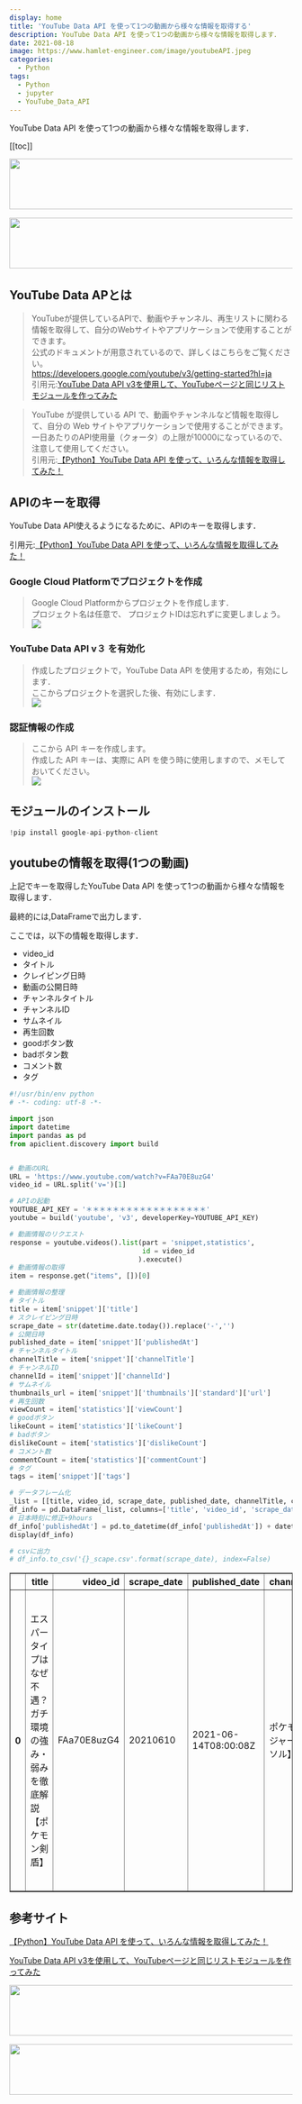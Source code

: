 ```yaml
---
display: home
title: 'YouTube Data API を使って1つの動画から様々な情報を取得する'
description: YouTube Data API を使って1つの動画から様々な情報を取得します．
date: 2021-08-18
image: https://www.hamlet-engineer.com/image/youtubeAPI.jpeg
categories: 
  - Python
tags:
  - Python
  - jupyter
  - YouTube_Data_API
---
```

<!-- https://www.hamlet-engineer.com -->
YouTube Data API を使って1つの動画から様々な情報を取得します．

<!-- more -->

<ClientOnly>
  <CallInArticleAdsense />
</ClientOnly>

[[toc]]

<!-- TechAcademy -->
<a href="//af.moshimo.com/af/c/click?a_id=2604050&p_id=1555&pc_id=2816&pl_id=29835&guid=ON" rel="nofollow" referrerpolicy="no-referrer-when-downgrade"><img src="//image.moshimo.com/af-img/0866/000000029835.jpg" width="728" height="90" style="border:none;"></a><img src="//i.moshimo.com/af/i/impression?a_id=2604050&p_id=1555&pc_id=2816&pl_id=29835" width="1" height="1" style="border:none;">

<!-- テックキャンプ -->
<a href="//af.moshimo.com/af/c/click?a_id=2641145&p_id=1770&pc_id=3386&pl_id=25847&guid=ON" rel="nofollow" referrerpolicy="no-referrer-when-downgrade"><img src="//image.moshimo.com/af-img/1115/000000025847.png" width="728" height="90" style="border:none;"></a><img src="//i.moshimo.com/af/i/impression?a_id=2641145&p_id=1770&pc_id=3386&pl_id=25847" width="1" height="1" style="border:none;">

## YouTube Data APとは
> YouTubeが提供しているAPIで、動画やチャンネル、再生リストに関わる情報を取得して、自分のWebサイトやアプリケーションで使用することができます。<br>
公式のドキュメントが用意されているので、詳しくはこちらをご覧ください。<br>
https://developers.google.com/youtube/v3/getting-started?hl=ja<br>
引用元:[YouTube Data API v3を使用して、YouTubeページと同じリストモジュールを作ってみた](https://liginc.co.jp/497428#:~:text=%E3%81%BE%E3%81%A8%E3%82%81-,YouTube%20Data%20API%E3%81%A8%E3%81%AF,%E3%81%99%E3%82%8B%E3%81%93%E3%81%A8%E3%81%8C%E3%81%A7%E3%81%8D%E3%81%BE%E3%81%99%E3%80%82)

>YouTube が提供している API で、動画やチャンネルなど情報を取得して、自分の Web サイトやアプリケーションで使用することができます。<br>
一日あたりのAPI使用量（クォータ）の上限が10000になっているので、注意して使用してください。<br>
引用元:[【Python】YouTube Data API を使って、いろんな情報を取得してみた！](https://qiita.com/ryoya41/items/dd1fd4c1427ece787eea)

## APIのキーを取得
YouTube Data API使えるようになるために、APIのキーを取得します．

引用元:[【Python】YouTube Data API を使って、いろんな情報を取得してみた！](https://qiita.com/ryoya41/items/dd1fd4c1427ece787eea)

### Google Cloud Platformでプロジェクトを作成
>Google Cloud Platformからプロジェクトを作成します．<br>
プロジェクト名は任意で、 プロジェクトIDは忘れずに変更しましょう。<br>
![](/image/youtubeAPI_GCP1.png)

### YouTube Data API v３ を有効化
>作成したプロジェクトで，YouTube Data API を使用するため，有効にします．<br>
ここからプロジェクトを選択した後、有効にします．<br>
![](/image/youtubeAPI_GCP2.png)

### 認証情報の作成
>ここから API キーを作成します。<br>
作成した API キーは、実際に API を使う時に使用しますので、メモしておいてください。<br>
![](/image/youtubeAPI_GCP3.png)

## モジュールのインストール
```python
!pip install google-api-python-client
```

## youtubeの情報を取得(1つの動画)
上記でキーを取得したYouTube Data API を使って1つの動画から様々な情報を取得します．

最終的には,DataFrameで出力します．

ここでは，以下の情報を取得します．
- video_id
- タイトル
- クレイピング日時
- 動画の公開日時
- チャンネルタイトル
- チャンネルID
- サムネイル
- 再生回数
- goodボタン数
- badボタン数
- コメント数
- タグ


```python
#!/usr/bin/env python
# -*- coding: utf-8 -*-

import json
import datetime
import pandas as pd
from apiclient.discovery import build


# 動画のURL
URL = 'https://www.youtube.com/watch?v=FAa70E8uzG4'
video_id = URL.split('v=')[1]

# APIの起動
YOUTUBE_API_KEY = '＊＊＊＊＊＊＊＊＊＊＊＊＊＊＊＊＊＊'
youtube = build('youtube', 'v3', developerKey=YOUTUBE_API_KEY)

# 動画情報のリクエスト
response = youtube.videos().list(part = 'snippet,statistics',
                                 id = video_id
                                ).execute()
# 動画情報の取得
item = response.get("items", [])[0]

# 動画情報の整理
# タイトル
title = item['snippet']['title']
# スクレイピング日時
scrape_date = str(datetime.date.today()).replace('-','')
# 公開日時
published_date = item['snippet']['publishedAt']
# チャンネルタイトル
channelTitle = item['snippet']['channelTitle']
# チャンネルID
channelId = item['snippet']['channelId']
# サムネイル
thumbnails_url = item['snippet']['thumbnails']['standard']['url']
# 再生回数
viewCount = item['statistics']['viewCount']
# goodボタン
likeCount = item['statistics']['likeCount']
# badボタン
dislikeCount = item['statistics']['dislikeCount']
# コメント数
commentCount = item['statistics']['commentCount']
# タグ
tags = item['snippet']['tags']
```


```python
# データフレーム化
_list = [[title, video_id, scrape_date, published_date, channelTitle, channelId, thumbnails_url, viewCount, likeCount, dislikeCount, commentCount, tags]]
df_info = pd.DataFrame(_list, columns=['title', 'video_id', 'scrape_date', 'published_date', 'channelTitle', 'channelId', 'thumbnails_url', 'viewCount', 'likeCount', 'dislikeCount', 'commentCount', 'tags'])
# 日本時刻に修正+9hours
df_info['publishedAt'] = pd.to_datetime(df_info['publishedAt']) + datetime.timedelta(hours=9)
display(df_info)

# csvに出力
# df_info.to_csv('{}_scape.csv'.format(scrape_date), index=False)
```


<div>
<style scoped>
    .dataframe tbody tr th:only-of-type {
        vertical-align: middle;
    }

    .dataframe tbody tr th {
        vertical-align: top;
    }

    .dataframe thead th {
        text-align: right;
    }
</style>
<table border="1" class="dataframe">
  <thead>
    <tr style="text-align: right;">
      <th></th>
      <th>title</th>
      <th>video_id</th>
      <th>scrape_date</th>
      <th>published_date</th>
      <th>channelTitle</th>
      <th>channelId</th>
      <th>thumbnails_url</th>
      <th>viewCount</th>
      <th>likeCount</th>
      <th>dislikeCount</th>
      <th>commentCount</th>
      <th>tags</th>
    </tr>
  </thead>
  <tbody>
    <tr>
      <th>0</th>
      <td>エスパータイプはなぜ不遇？ガチ環境の強み・弱みを徹底解説【ポケモン剣盾】</td>
      <td>FAa70E8uzG4</td>
      <td>20210610</td>
      <td>2021-06-14T08:00:08Z</td>
      <td>ポケモンソルジャー【ポケソル】</td>
      <td>UCeQNXy1ReMSa1GuK7nhMvIA</td>
      <td>https://i.ytimg.com/vi/FAa70E8uzG4/sddefault.jpg</td>
      <td>47535</td>
      <td>604</td>
      <td>26</td>
      <td>349</td>
      <td>[ポケモン, ポケモン剣盾, ポケモンソード, ポケモンシールド, ソードシールド, ポケモ...</td>
    </tr>
  </tbody>
</table>
</div>


## 参考サイト
[【Python】YouTube Data API を使って、いろんな情報を取得してみた！](https://qiita.com/ryoya41/items/dd1fd4c1427ece787eea)

[YouTube Data API v3を使用して、YouTubeページと同じリストモジュールを作ってみた](https://liginc.co.jp/497428#:~:text=%E3%81%BE%E3%81%A8%E3%82%81-,YouTube%20Data%20API%E3%81%A8%E3%81%AF,%E3%81%99%E3%82%8B%E3%81%93%E3%81%A8%E3%81%8C%E3%81%A7%E3%81%8D%E3%81%BE%E3%81%99%E3%80%82)


<!-- TechAcademy -->
<a href="//af.moshimo.com/af/c/click?a_id=2604050&p_id=1555&pc_id=2816&pl_id=29835&guid=ON" rel="nofollow" referrerpolicy="no-referrer-when-downgrade"><img src="//image.moshimo.com/af-img/0866/000000029835.jpg" width="728" height="90" style="border:none;"></a><img src="//i.moshimo.com/af/i/impression?a_id=2604050&p_id=1555&pc_id=2816&pl_id=29835" width="1" height="1" style="border:none;">

<!-- テックキャンプ -->
<a href="//af.moshimo.com/af/c/click?a_id=2641145&p_id=1770&pc_id=3386&pl_id=25847&guid=ON" rel="nofollow" referrerpolicy="no-referrer-when-downgrade"><img src="//image.moshimo.com/af-img/1115/000000025847.png" width="728" height="90" style="border:none;"></a><img src="//i.moshimo.com/af/i/impression?a_id=2641145&p_id=1770&pc_id=3386&pl_id=25847" width="1" height="1" style="border:none;">

<ClientOnly>
  <CallInArticleAdsense />
</ClientOnly>